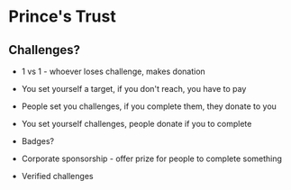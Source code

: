 # Prince's Trust

## Challenges?

- 1 vs 1 - whoever loses challenge, makes donation

- You set yourself a target, if you don't reach, you have to pay

- People set you challenges, if you complete them, they donate to you

- You set yourself challenges, people donate if you to complete

- Badges?

- Corporate sponsorship - offer prize for people to complete something

- Verified challenges
